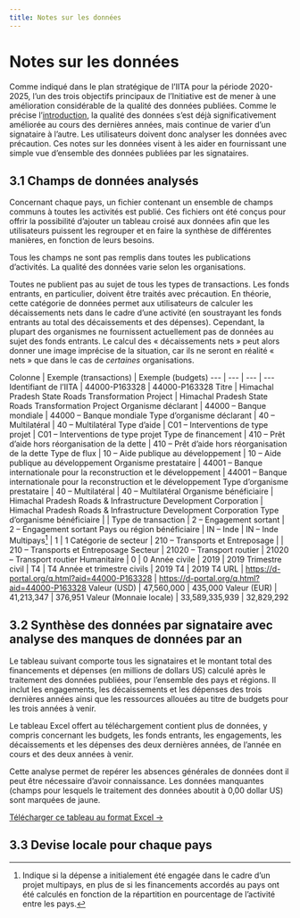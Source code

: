 ```yaml
---
title: Notes sur les données
---
```


# Notes sur les données

Comme indiqué dans le plan stratégique de l’IITA pour la période 2020-2025, l’un des trois objectifs principaux de l’Initiative est de mener à une amélioration considérable de la qualité des données publiées. Comme le précise l’[introduction](/fr/introduction/#_1-1-aider-les-gouvernements-des-pays-partenaires-a-acceder-aux-donnees-de-l-iita-et-a-mieux-les-utiliser), la qualité des données s’est déjà significativement améliorée au cours des dernières années, mais continue de varier d’un signataire à l’autre. Les utilisateurs doivent donc analyser les données avec précaution. Ces notes sur les données visent à les aider en fournissant une simple vue d’ensemble des données publiées par les signataires.

## 3.1 Champs de données analysés

Concernant chaque pays, un fichier contenant un ensemble de champs communs à toutes les activités est publié. Ces fichiers ont été conçus pour offrir la possibilité d’ajouter un tableau croisé aux données afin que les utilisateurs puissent les regrouper et en faire la synthèse de différentes manières, en fonction de leurs besoins.

Tous les champs ne sont pas remplis dans toutes les publications d’activités. La qualité des données varie selon les organisations.

Toutes ne publient pas au sujet de tous les types de transactions. Les fonds entrants, en particulier, doivent être traités avec précaution. En théorie, cette catégorie de données permet aux utilisateurs de calculer les décaissements nets dans le cadre d’une activité (en soustrayant les fonds entrants au total des décaissements et des dépenses). Cependant, la plupart des organismes ne fournissent actuellement pas de données au sujet des fonds entrants. Le calcul des « décaissements nets » peut alors donner une image imprécise de la situation, car ils ne seront en réalité « nets » que dans le cas de *certaines* organisations.

Colonne | Exemple (transactions) | Exemple (budgets)
--- | --- | --- | ---
Identifiant de l’IITA | 44000-P163328 | 44000-P163328
Titre | Himachal Pradesh State Roads Transformation Project | Himachal Pradesh State Roads Transformation Project
Organisme déclarant | 44000 – Banque mondiale | 44000 – Banque mondiale
Type d’organisme déclarant | 40 – Multilatéral | 40 – Multilatéral
Type d’aide | C01 – Interventions de type projet | C01 – Interventions de type projet
Type de financement | 410 – Prêt d’aide hors réorganisation de la dette | 410 – Prêt d’aide hors réorganisation de la dette
Type de flux | 10 – Aide publique au développement | 10 – Aide publique au développement
Organisme prestataire | 44001 – Banque internationale pour la reconstruction et le développement | 44001 – Banque internationale pour la reconstruction et le développement
Type d’organisme prestataire | 40 – Multilatéral | 40 – Multilatéral
Organisme bénéficiaire | Himachal Pradesh Roads & Infrastructure Development Corporation | Himachal Pradesh Roads & Infrastructure Development Corporation
Type d’organisme bénéficiaire | |
Type de transaction | 2 – Engagement sortant | 2 – Engagement sortant
Pays ou région bénéficiaire | IN – Inde | IN – Inde
Multipays[^1] | 1  | 1
Catégorie de secteur | 210 – Transports et Entreposage |  | 210 – Transports et Entreposage
Secteur | 21020 – Transport routier | 21020 – Transport routier
Humanitaire | 0 | 0
Année civile | 2019 | 2019
Trimestre civil | T4 | T4
Année et trimestre civils | 2019 T4 | 2019 T4
URL | https://d-portal.org/q.html?aid=44000-P163328 | https://d-portal.org/q.html?aid=44000-P163328
Valeur (USD) | 47,560,000 | 435,000
Valeur (EUR) | 41,213,347 | 376,951
Valeur (Monnaie locale) | 33,589,335,939 | 32,829,292


## 3.2 Synthèse des données par signataire avec analyse des manques de données par an

Le tableau suivant comporte tous les signataires et le montant total des financements et dépenses (en millions de dollars US) calculé après le traitement des données publiées, pour l’ensemble des pays et régions. Il inclut les engagements, les décaissements et les dépenses des trois dernières années ainsi que les ressources allouées au titre de budgets pour les trois années à venir.

Le tableau Excel offert au téléchargement contient plus de données, y compris concernant les budgets, les fonds entrants, les engagements, les décaissements et les dépenses des deux dernières années, de l’année en cours et des deux années à venir.

Cette analyse permet de repérer les absences générales de données dont il peut être nécessaire d’avoir connaissance. Les données manquantes (champs pour lesquels le traitement des données aboutit à 0,00 dollar US) sont marquées de jaune.


<a
  href="https://countrydata.iatistandard.org/data/summary_year.xlsx"
  class="download-button">Télécharger ce tableau au format Excel →</a>

<DataGapsYear />

## 3.3 Devise locale pour chaque pays

<CountriesCurrencies />


[^1]: Indique si la dépense a initialement été engagée dans le cadre d’un projet multipays, en plus de si les financements accordés au pays ont été calculés en fonction de la répartition en pourcentage de l’activité entre les pays.
